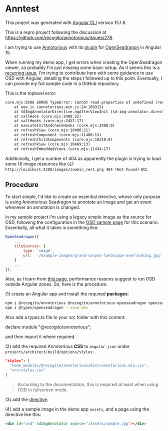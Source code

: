 # Anntest

This project was generated with [Angular CLI](https://github.com/angular/angular-cli) version 15.1.6.

This is a repro project following the discussion at <https://github.com/recogito/annotorious/issues/278>.

I am trying to use [Annotorious](https://recogito.github.io/annotorious/) with its [plugin](https://recogito.github.io/annotorious/getting-started/osd-plugin/) for [OpenSeadragon](http://openseadragon.github.io/) in Angular 15.

When running my demo app, I get errors when creating the OpenSeadragon viewer, so probably I'm just missing some basic setup.
As it seems this is a [recurring issue](https://github.com/openseadragon/openseadragon/issues/1858), I'm trying to contribute here with some guidance to use OSD with Angular, detailing the steps I followed up to this point. Eventually, I can provide my full sample code in a GitHub repository.

This is the toplevel error:

```txt
core.mjs:8506 ERROR TypeError: Cannot read properties of undefined (reading 'disableEditor')
    at new jc (annotorious.min.js:24:109315)
    at SdImgAnnotatorDirective.ngAfterViewInit (sd-img-annotator.directive.ts:127:17)
    at callHook (core.mjs:2488:22)
    at callHooks (core.mjs:2457:17)
    at executeInitAndCheckHooks (core.mjs:2408:9)
    at refreshView (core.mjs:10490:21)
    at refreshComponent (core.mjs:11480:13)
    at refreshChildComponents (core.mjs:10210:9)
    at refreshView (core.mjs:10469:13)
    at refreshEmbeddedViews (core.mjs:11434:17)
```

Additionally, I get a number of 404 as apparently the plugin is trying to load some UI image resources like `GET http://localhost:4200/images/zoomin_rest.png 404 (Not Found)` etc.

## Procedure

To start simple, I'd like to create an essential directive, whose only purpose is using Annotorious Seadragon to annotate an image and get an event whenever an annotation is changed.

In my sample project I'm using a legacy simple image as the source for OSD, following the configuration in the [OSD sample page](http://openseadragon.github.io/examples/tilesource-image/) for this scenario. Essentially, all what it takes is something like:

```js
OpenSeadragon({
    ...
    tileSources: {
        type: 'image',
        url:  '/example-images/grand-canyon-landscape-overlooking.jpg'
    }
    ...
});
```

Also, as I learn from [this page](http://openseadragon.github.io/docs/), performance reasons suggest to run OSD outside Angular zones. So, here is the procedure:

(1) create an Angular app and install the required **packages**:

```bash
npm i @recogito/annotorious @recogito/annotorious-openseadragon openseadragon
npm i @types/openseadragon --save-dev
```

Also add a types.ts file to your src folder with this content:

declare module "@recogito/annotorious";

and then import it where required.

(2) add the required Annotorious **CSS** to `angular.json` under `projects/architect/build/options/styles`:

```json
"styles": [
  "node_modules/@recogito/annotorious/dist/annotorious.min.css",
  "src/styles.css"
]
```

>According to the documentation, this is required at least when using OSD in fullscreen mode.

(3) add the [directive](projects/sd-img-annotator/src/lib/directives/sd-img-annotator.directive.ts).

(4) add a sample image in the demo app `assets`, and a page using the directive like this:

```html
<div id="osd" sdImgAnnotator source="/assets/sample.jpg"></div>
```

